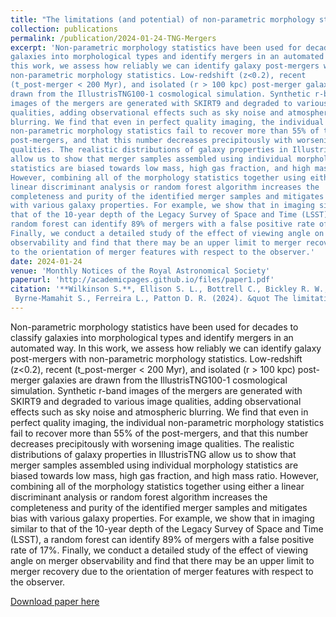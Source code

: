 ```yaml
---
title: "The limitations (and potential) of non-parametric morphology statistics for post-merger identification"
collection: publications
permalink: /publication/2024-01-24-TNG-Mergers
excerpt: 'Non-parametric morphology statistics have been used for decades to classify
galaxies into morphological types and identify mergers in an automated way. In
this work, we assess how reliably we can identify galaxy post-mergers with
non-parametric morphology statistics. Low-redshift (z<0.2), recent
(t_post-merger < 200 Myr), and isolated (r > 100 kpc) post-merger galaxies are
drawn from the IllustrisTNG100-1 cosmological simulation. Synthetic r-band
images of the mergers are generated with SKIRT9 and degraded to various image
qualities, adding observational effects such as sky noise and atmospheric
blurring. We find that even in perfect quality imaging, the individual
non-parametric morphology statistics fail to recover more than 55% of the
post-mergers, and that this number decreases precipitously with worsening image
qualities. The realistic distributions of galaxy properties in IllustrisTNG
allow us to show that merger samples assembled using individual morphology
statistics are biased towards low mass, high gas fraction, and high mass ratio.
However, combining all of the morphology statistics together using either a
linear discriminant analysis or random forest algorithm increases the
completeness and purity of the identified merger samples and mitigates bias
with various galaxy properties. For example, we show that in imaging similar to
that of the 10-year depth of the Legacy Survey of Space and Time (LSST), a
random forest can identify 89% of mergers with a false positive rate of 17%.
Finally, we conduct a detailed study of the effect of viewing angle on merger
observability and find that there may be an upper limit to merger recovery due
to the orientation of merger features with respect to the observer.'
date: 2024-01-24
venue: 'Monthly Notices of the Royal Astronomical Society'
paperurl: 'http://academicpages.github.io/files/paper1.pdf'
citation: '**Wilkinson S.**, Ellison S. L., Bottrell C., Bickley R. W.,
 Byrne-Mamahit S., Ferreira L., Patton D. R. (2024). &quot The limitations (and potential) of non-parametric morphology statistics for post-merger identification&quot; <i>MNRAS</i>. in press.'
---
```

Non-parametric morphology statistics have been used for decades to classify
galaxies into morphological types and identify mergers in an automated way. In
this work, we assess how reliably we can identify galaxy post-mergers with
non-parametric morphology statistics. Low-redshift (z<0.2), recent
(t_post-merger < 200 Myr), and isolated (r > 100 kpc) post-merger galaxies are
drawn from the IllustrisTNG100-1 cosmological simulation. Synthetic r-band
images of the mergers are generated with SKIRT9 and degraded to various image
qualities, adding observational effects such as sky noise and atmospheric
blurring. We find that even in perfect quality imaging, the individual
non-parametric morphology statistics fail to recover more than 55% of the
post-mergers, and that this number decreases precipitously with worsening image
qualities. The realistic distributions of galaxy properties in IllustrisTNG
allow us to show that merger samples assembled using individual morphology
statistics are biased towards low mass, high gas fraction, and high mass ratio.
However, combining all of the morphology statistics together using either a
linear discriminant analysis or random forest algorithm increases the
completeness and purity of the identified merger samples and mitigates bias
with various galaxy properties. For example, we show that in imaging similar to
that of the 10-year depth of the Legacy Survey of Space and Time (LSST), a
random forest can identify 89% of mergers with a false positive rate of 17%.
Finally, we conduct a detailed study of the effect of viewing angle on merger
observability and find that there may be an upper limit to merger recovery due
to the orientation of merger features with respect to the observer.

[Download paper here](http://academicpages.github.io/files/paper1.pdf)
